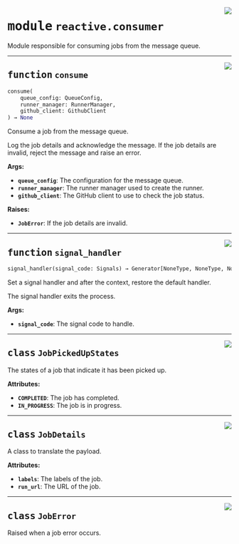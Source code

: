 <!-- markdownlint-disable -->

<a href="../src/github_runner_manager/reactive/consumer.py#L0"><img align="right" style="float:right;" src="https://img.shields.io/badge/-source-cccccc?style=flat-square"></a>

# <kbd>module</kbd> `reactive.consumer`
Module responsible for consuming jobs from the message queue. 


---

<a href="../src/github_runner_manager/reactive/consumer.py#L55"><img align="right" style="float:right;" src="https://img.shields.io/badge/-source-cccccc?style=flat-square"></a>

## <kbd>function</kbd> `consume`

```python
consume(
    queue_config: QueueConfig,
    runner_manager: RunnerManager,
    github_client: GithubClient
) → None
```

Consume a job from the message queue. 

Log the job details and acknowledge the message. If the job details are invalid, reject the message and raise an error. 



**Args:**
 
 - <b>`queue_config`</b>:  The configuration for the message queue. 
 - <b>`runner_manager`</b>:  The runner manager used to create the runner. 
 - <b>`github_client`</b>:  The GitHub client to use to check the job status. 



**Raises:**
 
 - <b>`JobError`</b>:  If the job details are invalid. 


---

<a href="../reactive/consumer/signal_handler#L148"><img align="right" style="float:right;" src="https://img.shields.io/badge/-source-cccccc?style=flat-square"></a>

## <kbd>function</kbd> `signal_handler`

```python
signal_handler(signal_code: Signals) → Generator[NoneType, NoneType, NoneType]
```

Set a signal handler and after the context, restore the default handler. 

The signal handler exits the process. 



**Args:**
 
 - <b>`signal_code`</b>:  The signal code to handle. 


---

<a href="../src/github_runner_manager/reactive/consumer.py#L27"><img align="right" style="float:right;" src="https://img.shields.io/badge/-source-cccccc?style=flat-square"></a>

## <kbd>class</kbd> `JobPickedUpStates`
The states of a job that indicate it has been picked up. 



**Attributes:**
 
 - <b>`COMPLETED`</b>:  The job has completed. 
 - <b>`IN_PROGRESS`</b>:  The job is in progress. 





---

<a href="../src/github_runner_manager/reactive/consumer.py#L39"><img align="right" style="float:right;" src="https://img.shields.io/badge/-source-cccccc?style=flat-square"></a>

## <kbd>class</kbd> `JobDetails`
A class to translate the payload. 



**Attributes:**
 
 - <b>`labels`</b>:  The labels of the job. 
 - <b>`run_url`</b>:  The URL of the job. 





---

<a href="../src/github_runner_manager/reactive/consumer.py#L51"><img align="right" style="float:right;" src="https://img.shields.io/badge/-source-cccccc?style=flat-square"></a>

## <kbd>class</kbd> `JobError`
Raised when a job error occurs. 





